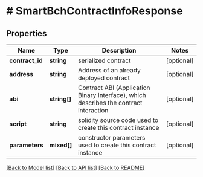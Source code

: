 # # SmartBchContractInfoResponse

## Properties

Name | Type | Description | Notes
------------ | ------------- | ------------- | -------------
**contract_id** | **string** | serialized contract | [optional] 
**address** | **string** | Address of an already deployed contract | [optional] 
**abi** | **string[]** | Contract ABI (Application Binary Interface), which describes the contract interaction | [optional] 
**script** | **string** | solidity source code used to create this contract instance | [optional] 
**parameters** | **mixed[]** | constructor parameters used to create this contract instance | [optional] 

[[Back to Model list]](../../README.md#documentation-for-models) [[Back to API list]](../../README.md#documentation-for-api-endpoints) [[Back to README]](../../README.md)


